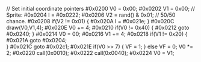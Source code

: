 // Set initial coordinate pointers
#0x0200 	V0 = 0x00;
#0x0202 	V1 = 0x00;
// Sprite: 
#0x0204		I = #0x0222;
#0x0206		V2 = rand() & 0x01; // 50/50 chance.
#0x0208		if(V2 != 0x01) {
#0x020A			I = #0x021e;
			}
#0x020C		draw(V0,V1,4);
#0x020E		V0 += 4;
#0x0210		if(V0 != 0x40) {
#0x0212			goto #0x0240;
			}
#0x0214		V0 = 00;
#0x0216		V1 += 4;
#0x0218		if(V1 != 0x20) {
#0x021A			goto #0x0204;	
			}
#0x021C		goto #0x02c1;
#0x021E 	if(V0 >> 7) {
				VF = 1;
			} else VF = 0;
			V0 *= 2;
#0x0220		call(0x0010);
#0x0222		call(0x0040);
#0x0224		V0 = V1;